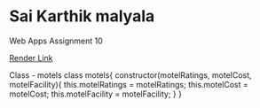 # Sai Karthik malyala

Web Apps Assignment 10


[Render Link](https://f2wb23malyala.onrender.com)

Class - motels class motels{ constructor(motelRatings, motelCost, motelFacility){ this.motelRatings = motelRatings; this.motelCost = motelCost; this.motelFacility = motelFacility; } }
